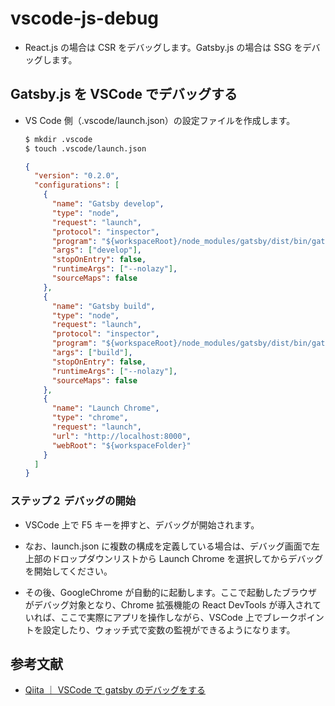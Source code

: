 # vscode-js-debug

- React.js の場合は CSR をデバッグします。Gatsby.js の場合は SSG をデバッグします。

## Gatsby.js を VSCode でデバッグする

- VS Code 側（.vscode/launch.json）の設定ファイルを作成します。

  ```sh
  $ mkdir .vscode
  $ touch .vscode/launch.json
  ```

  ```json:.vscode/launch.json
  {
    "version": "0.2.0",
    "configurations": [
      {
        "name": "Gatsby develop",
        "type": "node",
        "request": "launch",
        "protocol": "inspector",
        "program": "${workspaceRoot}/node_modules/gatsby/dist/bin/gatsby",
        "args": ["develop"],
        "stopOnEntry": false,
        "runtimeArgs": ["--nolazy"],
        "sourceMaps": false
      },
      {
        "name": "Gatsby build",
        "type": "node",
        "request": "launch",
        "protocol": "inspector",
        "program": "${workspaceRoot}/node_modules/gatsby/dist/bin/gatsby",
        "args": ["build"],
        "stopOnEntry": false,
        "runtimeArgs": ["--nolazy"],
        "sourceMaps": false
      },
      {
        "name": "Launch Chrome",
        "type": "chrome",
        "request": "launch",
        "url": "http://localhost:8000",
        "webRoot": "${workspaceFolder}"
      }
    ]
  }
  ```

### ステップ２ デバッグの開始

- VSCode 上で F5 キーを押すと、デバッグが開始されます。

- なお、launch.json に複数の構成を定義している場合は、デバッグ画面で左上部のドロップダウンリストから Launch Chrome を選択してからデバッグを開始してください。

- その後、GoogleChrome が自動的に起動します。ここで起動したブラウザがデバッグ対象となり、Chrome 拡張機能の React DevTools が導入されていれば、ここで実際にアプリを操作しながら、VSCode 上でブレークポイントを設定したり、ウォッチ式で変数の監視ができるようになります。

## 参考文献

- [Qiita ｜ VSCode で gatsby のデバッグをする](https://qiita.com/3S_Laboo/items/8a963cd87d917a8bd3c9)
